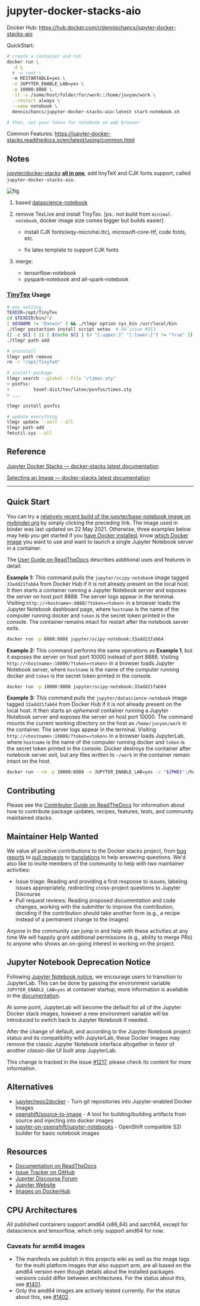 # jupyter-docker-stacks-aio

Docker Hub: https://hub.docker.com/r/dennischancs/jupyter-docker-stacks-aio

QuickStart:

```bash
# create a container and run
docker run \
  -d \
  # -u root \
  -e RESTARTABLE=yes \
  -e JUPYTER_ENABLE_LAB=yes \
  -p 10000:8888 \
  -it -v /some/host/folder/for/work::/home/jovyan/work \
  --restart always \
  --name notebook \
  dennischancs/jupyter-docker-stacks-aio:latest start-notebook.sh

# then, set your token for notebook on web browser
```

Common Features: https://jupyter-docker-stacks.readthedocs.io/en/latest/using/common.html

## Notes

[jupyter/docker-stacks](https://github.com/jupyter/docker-stacks) **<u>all in one</u>**, add tinyTeX and CJK fonts support, called `jupyter-docker-stacks-aio`.

![fig](images/datascience-notebook.png)

1. based  [datascience-notebook](https://github.com/jupyter/docker-stacks/tree/master/datascience-notebook)

2. remove TexLive and install TinyTex. [ps.: not build from `minimal-notebook`, docker image size comes bigger but builds easier]

   - install CJK fonts(wqy-microhei.ttc), microsoft-core-ttf, code fonts, etc.

   - fix latex template to support CJK fonts

3. merge:

   - tensorflow-notebook
   - pyspark-notebook and all-spark-notebook

### [TinyTex](https://yihui.org/tinytex/) Usage

```bash
# env setting
TEXDIR=/opt/TinyTex
cd $TEXDIR/bin/*/
[ $OSNAME != "Darwin" ] && ./tlmgr option sys_bin /usr/local/bin
./tlmgr postaction install script xetex  # GH issue #313
([ -z $CI ] || [ $(echo $CI | tr "[:upper:]" "[:lower:]") != "true" ]) && ./tlmgr option repository ctan
./tlmgr path add

# uninstall
tlmgr path remove
rm -r "/opt/TinyTeX"

# install package
tlmgr search --global --file "/times.sty"
> psnfss:
>         texmf-dist/tex/latex/psnfss/times.sty
> ...

tlmgr install psnfss

# update everything
tlmgr update --self --all
tlmgr path add
fmtutil-sys --all

```

## Reference

[Jupyter Docker Stacks — docker-stacks latest documentation](https://jupyter-docker-stacks.readthedocs.io/en/latest/)

[Selecting an Image — docker-stacks latest documentation](https://jupyter-docker-stacks.readthedocs.io/en/latest/using/selecting.html#jupyter-datascience-notebook)

---------

## Quick Start

You can try a [relatively recent build of the jupyter/base-notebook image on mybinder.org](https://mybinder.org/v2/gh/jupyter/docker-stacks/master?filepath=README.ipynb)
by simply clicking the preceding link.
The image used in binder was last updated on 22 May 2021.
Otherwise, three examples below may help you get started if you [have Docker installed](https://docs.docker.com/install/),
know [which Docker image](https://jupyter-docker-stacks.readthedocs.io/en/latest/using/selecting.html) you want to use
and want to launch a single Jupyter Notebook server in a container.

The [User Guide on ReadTheDocs](https://jupyter-docker-stacks.readthedocs.io/) describes additional uses and features in detail.

**Example 1:** This command pulls the `jupyter/scipy-notebook` image tagged `33add21fab64` from Docker Hub if it is not already present on the local host.
It then starts a container running a Jupyter Notebook server and exposes the server on host port 8888.
The server logs appear in the terminal.
Visiting `http://<hostname>:8888/?token=<token>` in a browser loads the Jupyter Notebook dashboard page,
where `hostname` is the name of the computer running docker and `token` is the secret token printed in the console.
The container remains intact for restart after the notebook server exits.

```bash
docker run -p 8888:8888 jupyter/scipy-notebook:33add21fab64
```

**Example 2:** This command performs the same operations as **Example 1**, but it exposes the server on host port 10000 instead of port 8888.
Visiting `http://<hostname>:10000/?token=<token>` in a browser loads Jupyter Notebook server,
where `hostname` is the name of the computer running docker and `token` is the secret token printed in the console.

```bash
docker run -p 10000:8888 jupyter/scipy-notebook:33add21fab64
```

**Example 3:** This command pulls the `jupyter/datascience-notebook` image tagged `33add21fab64` from Docker Hub if it is not already present on the local host.
It then starts an _ephemeral_ container running a Jupyter Notebook server and exposes the server on host port 10000.
The command mounts the current working directory on the host as `/home/jovyan/work` in the container.
The server logs appear in the terminal.
Visiting `http://<hostname>:10000/?token=<token>` in a browser loads JupyterLab,
where `hostname` is the name of the computer running docker and `token` is the secret token printed in the console.
Docker destroys the container after notebook server exit, but any files written to `~/work` in the container remain intact on the host.

```bash
docker run --rm -p 10000:8888 -e JUPYTER_ENABLE_LAB=yes -v "${PWD}":/home/jovyan/work jupyter/datascience-notebook:33add21fab64
```

## Contributing

Please see the [Contributor Guide on ReadTheDocs](https://jupyter-docker-stacks.readthedocs.io/) for
information about how to contribute package updates, recipes, features, tests, and community
maintained stacks.

## Maintainer Help Wanted

We value all positive contributions to the Docker stacks project,
from [bug reports](https://jupyter-docker-stacks.readthedocs.io/en/latest/contributing/issues.html)
to [pull requests](https://jupyter-docker-stacks.readthedocs.io/en/latest/contributing/packages.html)
to [translations](https://jupyter-docker-stacks.readthedocs.io/en/latest/contributing/translations.html)
to help answering questions.
We'd also like to invite members of the community to help with two maintainer activities:

- Issue triage: Reading and providing a first response to issues, labeling issues appropriately,
  redirecting cross-project questions to Jupyter Discourse
- Pull request reviews: Reading proposed documentation and code changes, working with the submitter
  to improve the contribution, deciding if the contribution should take another form (e.g., a recipe
  instead of a permanent change to the images)

Anyone in the community can jump in and help with these activities at any time
We will happily grant additional permissions (e.g., ability to merge PRs) to anyone who shows an on-going interest in working on the project.

## Jupyter Notebook Deprecation Notice

Following [Jupyter Notebook notice](https://github.com/jupyter/notebook#notice), we encourage users to transition to JupyterLab.
This can be done by passing the environment variable `JUPYTER_ENABLE_LAB=yes` at container startup,
more information is available in the [documentation](https://jupyter-docker-stacks.readthedocs.io/en/latest/using/common.html#docker-options).

At some point, JupyterLab will become the default for all of the Jupyter Docker stack images, however a new environment variable will be introduced to switch back to Jupyter Notebook if needed.

After the change of default, and according to the Jupyter Notebook project status and its compatibility with JupyterLab,
these Docker images may remove the classic Jupyter Notebook interface altogether in favor of another _classic-like_ UI built atop JupyterLab.

This change is tracked in the issue [#1217](https://github.com/jupyter/docker-stacks/issues/1217), please check its content for more information.

## Alternatives

- [jupyter/repo2docker](https://github.com/jupyter/repo2docker) - Turn git repositories into
  Jupyter-enabled Docker Images
- [openshift/source-to-image](https://github.com/openshift/source-to-image) - A tool for
  building/building artifacts from source and injecting into docker images
- [jupyter-on-openshift/jupyter-notebooks](https://github.com/jupyter-on-openshift/jupyter-notebooks) -
  OpenShift compatible S2I builder for basic notebook images

## Resources

- [Documentation on ReadTheDocs](https://jupyter-docker-stacks.readthedocs.io/)
- [Issue Tracker on GitHub](https://github.com/jupyter/docker-stacks)
- [Jupyter Discourse Forum](https://discourse.jupyter.org/)
- [Jupyter Website](https://jupyter.org)
- [Images on DockerHub](https://hub.docker.com/u/jupyter)

## CPU Architectures

All published containers support amd64 (x86_64) and aarch64, except for datascience and tensorflow, which only support amd64 for now.

### Caveats for arm64 images

- The manifests we publish in this projects wiki as well as the image tags for
  the multi platform images that also support arm, are all based on the amd64
  version even though details about the installed packages versions could differ
  between architectures. For the status about this, see
  [#1401](https://github.com/jupyter/docker-stacks/issues/1401).
- Only the amd64 images are actively tested currently. For the status about
  this, see [#1402](https://github.com/jupyter/docker-stacks/issues/1402).
